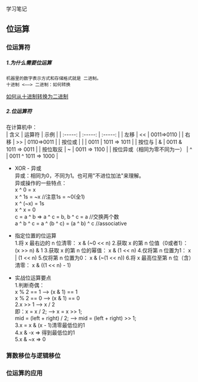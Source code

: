 学习笔记
## 位运算
### 位运算符
##### 1.为什么需要位运算
    机器里的数字表示方式和存储格式就是 二进制。
    十进制 <——> 二进制：如何转换
   [如何从十进制转换为二进制](https://zh.wikihow.com/%E4%BB%8E%E5%8D%81%E8%BF%9B%E5%88%B6%E8%BD%AC%E6%8D%A2%E4%B8%BA%E4%BA%8C%E8%BF%9B%E5%88%B6)

##### 2.位运算符
在计算机中：  
| 含义 | 运算符 | 示例 |
| :-----: | :-----: | :-----: |
| 左移 | << | 0011=>0110 |
| 右移 | >> | 0110=>0011 |
| 按位或 | &#124; | 0011 &#124; 1011 => 1011 |
| 按位与 | & | 0011 & 1011 => 0011 |
| 按位取反 | ~ | 0011 => 1100 |
| 按位异或（相同为零不同为一） | ^ | 0011 ^ 1011 => 1000 |

* XOR - 异或  
    异或：相同为0，不同为1。也可用"不进位加法"来理解。  
    异或操作的一些特点：  
    x ^ 0 = x  
    x ^ 1s = ~x   //注意1s = ~0(全1)  
    x ^ (~x) = 1s  
    x ^ x = 0  
    c = a ^ b => a ^ c = b, b ^ c = a  //交换两个数  
    a ^ b ^ c = a ^ (b ^ c) = (a ^ b) ^ c  //associative  

* 指定位置的位运算  
    1.将 x 最右边的 n 位清零： x & (\~0 << n)
    2.获取 x 的第 n 位值（0或者1）： (x >> n) & 1
    3.获取 x 的第 n 位的幂值： x & (1 << n)
    4.仅将第 n 位置为1： x | (1 << n)
    5.仅将第 n 位置为0： x & (\~(1 << n))
    6.将 x 最高位至第 n 位（含）清零： x & ((1 << n) - 1)

* 实战位运算要点  
    1.判断奇偶：  
        x % 2 == 1 ——> (x & 1) == 1  
        x % 2 == 0 ——> (x & 1) == 0  
    2.x >> 1 ——> x / 2  
      即：x = x / 2; ——> x = x >> 1;  
         mid = (left + right) / 2; ——> mid = (left + right) >> 1;  
    3.x = x & (x - 1)清零最低位的1  
    4.x & -x => 得到最低位的1  
    5.x & ~x => 0  


### 算数移位与逻辑移位

### 位运算的应用